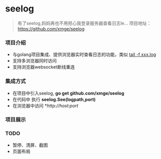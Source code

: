 # seelog 
> 有了seelog,妈妈再也不用担心我登录服务器查看日志le... 
项目地址：https://github.com/xmge/seelog

### 项目介绍
* 与golang项目集成、提供浏览器实时查看日志的功能，类似 [tail -f xxx.log](https://www.cnblogs.com/fps2tao/p/7698224.html)
* 支持多浏览器同时访问
* 支持浏览器websocket断线重连

### 集成方式
* 在项目中引入seelog, **go get github.com/xmge/seelog**
* 在代码中 执行 **seelog.See(logpath,port)**
* 在浏览器中访问 **http://host:port*

### 项目展示

### TODO
* 暂停、清屏、截图
* 页面布局

